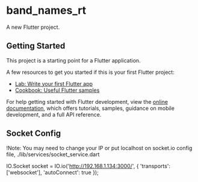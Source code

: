 # band_names_rt

A new Flutter project.

## Getting Started

This project is a starting point for a Flutter application.

A few resources to get you started if this is your first Flutter project:

- [Lab: Write your first Flutter app](https://docs.flutter.dev/get-started/codelab)
- [Cookbook: Useful Flutter samples](https://docs.flutter.dev/cookbook)

For help getting started with Flutter development, view the
[online documentation](https://docs.flutter.dev/), which offers tutorials,
samples, guidance on mobile development, and a full API reference.

## Socket Config

!Note: You may need to change your IP or put localhost on socket.io config file, ./lib/services/socket_service.dart  

IO.Socket socket = IO.io('http://192.168.1.134:3000/', {
      'transports': ['websocket'],
      'autoConnect': true
    });
